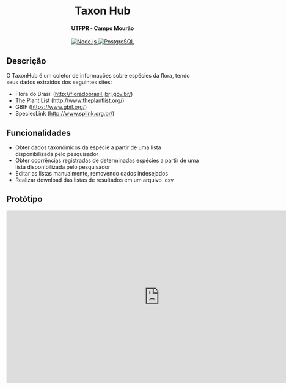 <h1 align="center">
  <br>
 	Taxon Hub
  <br>
</h1>

<h4 align="center">UTFPR - Campo Mourão</h4>

<p align="center">
  <a href="https://nodejs.org/">
    <img src="https://img.shields.io/badge/Node.js-16.13.0-3895D?style=for-the-badge&logo=Node.js"
         alt="Node.js">
          </a>
  <a href="https://www.sqlite.org/">
    <img src="https://img.shields.io/badge/SQLite-3.36.0-008bb9?style=for-the-badge&logo=SQLite"
         alt="PostgreSQL">
          </a>
    
</p>


## Descrição
O TaxonHub é um coletor de informações sobre espécies da flora, tendo seus dados extraídos dos seguintes sites:

* Flora do Brasil (http://floradobrasil.jbrj.gov.br/)
* The Plant List (http://www.theplantlist.org/)
* GBIF (https://www.gbif.org/)
* SpeciesLink (http://www.splink.org.br/)

## Funcionalidades

* Obter dados taxonômicos da espécie a partir de uma lista disponibilizada pelo pesquisador
* Obter ocorrências registradas de determinadas espécies a partir de uma lista disponibilizada pelo pesquisador
* Editar as listas manualmente, removendo dados indesejados
* Realizar download das listas de resultados em um arquivo .csv


## Protótipo

<iframe style="border: 1px solid rgba(0, 0, 0, 0.1);" width="800" height="450" src="https://www.figma.com/embed?embed_host=share&url=https%3A%2F%2Fwww.figma.com%2Ffile%2F7nvyNYGvlfMLzGFUBywQFP%2FTaxon-Hub%3Fnode-id%3D0%253A1" allowfullscreen></iframe>



